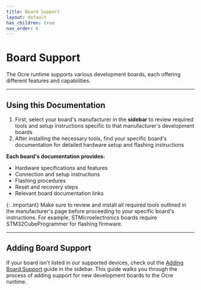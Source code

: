```yaml
---
title: Board Support
layout: default
has_children: true
nav_order: 6 
---
```

# Board Support
The Ocre runtime supports various development boards, each offering different features and capabilities. 

---

## Using this Documentation
1. First, select your board's manufacturer in the **sidebar** to review required tools and setup instructions specific to that manufacturer's development boards
2. After installing the necessary tools, find your specific board's documentation for detailed hardware setup and flashing instructions

**Each board's documentation provides:**
- Hardware specifications and features
- Connection and setup instructions
- Flashing procedures
- Reset and recovery steps
- Relevant board documentation links

{: .important}
Make sure to review and install all required tools outlined in the manufacturer's page before proceeding to your specific board's instructions. For example, STMicroelectronics boards require STM32CubeProgrammer for flashing firmware.

---

## Adding Board Support
If your board isn't listed in our supported devices, check out the [Adding Board Support](../board-support/adding-support) guide in the sidebar. This guide walks you through the process of adding support for new development boards to the Ocre runtime.
